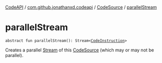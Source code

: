 [CodeAPI](../../index.md) / [com.github.jonathanxd.codeapi](../index.md) / [CodeSource](index.md) / [parallelStream](.)

# parallelStream

`abstract fun parallelStream(): Stream<`[`CodeInstruction`](../-code-instruction.md)`>`

Creates a parallel [Stream](#) of this [CodeSource](index.md) (which may or may not be parallel).


